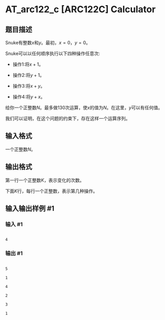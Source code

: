 # AT_arc122_c [ARC122C] Calculator

## 题目描述

Snuke有整数$x$和$y$。最初，$x=0，y=0$。

Snuke可以以任何顺序执行以下四种操作任意次: 

- 操作$1$:将$x+1$。 
- 操作$2$:将$y+1$。 
- 操作$3$:将$x+y$。 
- 操作$4$:将$y+x$。

给你一个正整数$N$。最多做$130$次运算，使$x$的值为$N$。在这里，$y$可以有任何值。

我们可以证明，在这个问题的约束下，存在这样一个运算序列。

## 输入格式

一个正整数$N$。

## 输出格式

第一行一个正整数$K$，表示变化的次数。
下面$K$行，每行一个正整数，表示第几种操作。

## 输入输出样例 #1

### 输入 #1

```
4
```

### 输出 #1

```
5
1
4
2
3
1
```